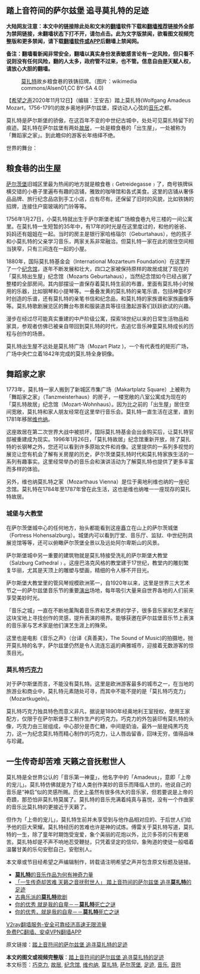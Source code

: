  <h2>踏上音符间的萨尔兹堡 追寻莫扎特的足迹</h2> <p class="notice"><b>大陆网友注意：本文中的链接除此处和文末的<a href="https://github.com/bannedbook/fanqiang" >翻墙</a>软件下载和<a href="https://github.com/killgcd/justmysocks/blob/master/README.md">翻墙推荐</a>链接外全部为禁网链接，未翻墙状态下打不开，请勿点击。此为文字版禁闻，欲看图文视频完整版和更多禁闻，请下载<a href="https://github.com/bannedbook/fanqiang">翻墙软件或APP</a>后翻墙上禁闻网。</p><p>备注：翻墙看新闻非常安全，翻墙以真实身份发表敏感言论有一定风险，但只看不说则没有任何风险，翻的人太多，政府管不过来，也不管。信息自由是天赋人权，请放心大胆的翻墙。</b></p>  <div class="entry"> <figure><figcaption><a href="https://www.bannedbook.org/bnews/tag/%e8%8e%ab%e6%89%8e%e7%89%b9/" class="st_tag internal_tag" rel="tag" title="标签 莫扎特 下的日志">莫扎特</a>故乡粮食巷的铁铸招牌。（图片：wikimedia commons/Alsen01,CC BY-SA 4.0)</figcaption></figure> <p>【<span class='wp_keywordlink_affiliate'><a href="https://www.soundofhope.org" title="希望之声" target="_blank">希望之声</a></span>2020年11月12日】（编辑：王安吉）踏上莫扎特(Wolfgang Amadeus Mozart，1756-1791)的故乡奥地利萨尔兹堡，探访动人心弦的<a href="https://www.bannedbook.org/bnews/tag/%e9%9f%b3%e4%b9%90/" class="st_tag internal_tag" rel="tag" title="标签 音乐 下的日志">音乐</a>之都。</p> <p>莫扎特是萨尔斯堡的骄傲，在这百年不变的中世纪古城中，处处可见莫扎特留下的痕迹。莫扎特在萨尔兹堡有两处<a href="https://www.bannedbook.org/bnews/tag/%E6%95%85%E5%B1%85/" class="st_tag internal_tag" rel="tag" title="标签 故居 下的日志">故居</a>，一处是粮食巷的「出生屋」，一处被称为「舞蹈家之家」。到此瞻仰的游客长年络绎不绝。</p> <p>世界的舞台：</p> <p></p> <h2>粮食巷的出生屋</h2> <p><a href="https://www.bannedbook.org/bnews/tag/%E8%90%A8%E5%B0%94%E8%8C%A8%E5%A0%A1/" class="st_tag internal_tag" rel="tag" title="标签 萨尔茨堡 下的日志">萨尔茨堡</a>旧城区里最为热闹的地方就是粮食巷﹙Getreidegasse﹚了，商号铁牌纵横交错的小巷子里遍布有趣的店铺，雅致的咖啡馆和各式美食。这里的店铺从奢侈品品牌、旅行纪念品店到手工小店，应有尽有。还保留了旧时的风貌，比如铁铸的招牌，连接住户窗玻璃的门铃等等。</p> <p></p> <p>1756年1月27日，小莫扎特就出生于萨尔斯堡老城广场粮食巷九号三楼的一间公寓里。在莫扎特一生短暂的35年中，有17年的时光是在这里度过的，和他的爸爸、妈妈还有姐姐在一起。当时的房主是银行家哈格瑙尔（Geburtahaus），他的孩子和小莫扎特的父亲学习音乐，两家关系非常融洽。但莫扎特一家在此的居住空间相当狭窄，只有三间连在一起的小屋。</p>  <p>1880年，国际莫扎特基金会（International Mozarteum Foundation）在这里开了一个<a href="https://www.bannedbook.org/bnews/tag/%E7%BA%AA%E5%BF%B5%E9%A6%86/" class="st_tag internal_tag" rel="tag" title="标签 纪念馆 下的日志">纪念馆</a>，逐年不断发展和壮大，四口之家被保持原样的故居成就了现在的「莫扎特出生屋」纪念馆（Mozarts Geburtahaus），当然纪念馆如今已经占据了整楼的全部房间。其内部摆设一直保存着莫扎特生前的布置，里面有莫扎特小时候用的乐器，比如钢琴和小提琴等。一叠叠发黄的莫扎特的亲笔乐谱，包括神童6岁时创造的乐谱，还有莫扎特的亲笔书信和纪念品，和莫扎特的家族谱和家族画像等等。莫扎特歌剧展览区的舞台布景和服装道具等往往激起游客们跃跃欲试的兴趣。</p> <p></p> <p>漫步在经过尽可能真实重建的中产阶级公寓，探索18世纪以来的日常生活物品和家具，参观者仿佛已被亲自带回到莫扎特的时代，去追忆音乐神童莫扎特成长的历程与创作的场景。</p> <p>莫扎特出生屋不远处是莫扎特广场（Mozart Platz )，一个有代表性的矩形广场，广场中央伫立着1842年完成的莫扎特全身铜像。</p> <p></p> <h2>舞蹈家之家</h2> <p>1773年，莫扎特一家人搬到了新城区市集广场（Makartplatz Square）上被称为「舞蹈家之家」（Tanzmeisterhaus）的房子，一楼宽敞的八室公寓成为现在的「莫扎特故居」纪念馆（Mozart-Wohnhaus）。因为比之前的「出生屋」居住空间宽敞，莫扎特和家人朋友经常在这里举行音乐会。莫扎特一直生活在这里，直到1781年移居<a href="https://www.bannedbook.org/bnews/tag/%E7%BB%B4%E4%B9%9F%E7%BA%B3/" class="st_tag internal_tag" rel="tag" title="标签 维也纳 下的日志">维也纳</a>。</p> <p></p>  <p>这座故居在第二次世界大战中被损坏，国际莫扎特基金会出金购买后，让莫扎特官邸被重建成为现实。1996年1月26日，「莫扎特故居」纪念馆重新开放，除了莫扎特的长钢琴之外，您还可以看到许多原始文件和肖像。这里提供的一系列多视觉的展览让您有机会了解有关房屋的历史，萨尔茨堡莫扎特时代和莫扎特家族生活的一系列有趣事实。这里经常举办的音乐会和演讲活动为了解莫扎特也提供了更多丰富而多样的体验。</p> <p>另外，维也纳莫扎特之家（Mozarthaus Vienna）是位于奥地利维也纳的一座纪念馆。莫扎特在1784年至1787年曾在此生活，这也是维也纳唯一一座现存的莫扎特故居。</p> <h3>城堡与大教堂</h3> <p>在萨尔茨堡城中心的任何地方，抬头都能看到这座矗立在山上的萨尔茨城堡 （Fortress Hohensalzburg）。城堡内可以看到厅堂、音乐厅、监狱、中世纪刑具展览馆等等，还可以俯瞰萨尔茨堡全景以及远处阿尔卑斯山的风景。</p> <p></p> <p>萨尔斯堡城中另一重要的建筑物就是莫扎特接受洗礼的萨尔斯堡大教堂（Salzburg Cathedral﹚。这座巴洛克风格的教堂建于17世纪，教堂内的雕刻繁复华丽，尤其是天顶上的雕塑与壁画，精细的令人移不开目光。</p> <p>萨尔斯堡大教堂里的管风琴规模欧洲笫一，自1920年以来，这里是世界三大艺术节之一的萨尔兹堡音乐节的重要<span class='wp_keywordlink_affiliate'><a href="https://zh-cn.shenyunperformingarts.org/" title="演出" target="_blank">演出</a></span>场地，每年吸引大量来自世界各地的人们前来享受美妙时光。</p> <p>「音乐之城」一直在不断地薰陶着音乐界和艺术界的学子，很多音乐家和艺术家在这块宝地上寻找创作的灵感，提升表演的境界。能够获邀在萨尔兹堡音乐节上表演的音乐家与艺术家是他们演艺生涯上的殊荣。</p>  <p>这里也是电影《音乐之声》（台译《真善美》，The Sound of Music)的拍摄地，抛开莫扎特的名字，萨尔兹堡仍然是令人流连忘返的典雅城市，迎接着无数游客的惊羡目光。</p> <h3>莫扎特<a href="https://www.bannedbook.org/bnews/tag/%E5%B7%A7%E5%85%8B%E5%8A%9B/" class="st_tag internal_tag" rel="tag" title="标签 巧克力 下的日志">巧克力</a></h3> <p>对于萨尔斯堡而言，不能没有莫扎特。这里是欧洲游客最多的城市之一，在当地的旅游业和商业中，莫扎特元素随处可寻，而其中不能不提的是「莫扎特巧克力」（Mozartkugeln)。</p> <p></p> <p>莫扎特巧克力独具特色而意义非凡，据说是1890年经奥地利王室授权，使用王家配方，仅限于在萨尔斯堡手工制作生产的巧克力。巧克力的外包装印有莫扎特的头像，巧克力由三层组成，中心部分是杏仁糖，中间是奶油，最外一层是纯黑巧克力，这一为纪念莫扎特而精心制作的巧克力，让人唇齿留香，回味无穷，值得品味与珍藏。</p> <h2>一生传奇却苦难 天籁之音抚慰世人</h2> <p>莫扎特是全世界公认的「音乐第一神童」，他名字中的「Amadeus」，意即「上帝的宠儿」。莫扎特仿佛就是为了给人类创作美妙的音乐而降临人世的，他说自己的音乐是“神启”似的灵感所赐。历史上虽然有很多伟大的音乐家，但若要说是上帝的奇蹟，那恐怕非莫扎特莫属了。莫扎特的音乐充满着纯真与喜悦，没有一个作曲家的音乐比莫扎特的更接近于天籁了。</p> <p>但作为「上帝的宠儿」，莫扎特生前并未享受到与他作品相对应的、于后世人们给予他的巨大荣耀。莫扎特经历的苦难也许是神的试炼。傅雷关于莫扎特写道，莫扎特的一生，除了童年时期饱受宠爱，象个美丽的花炮以外，比贝多芬的只有更艰苦。莫扎特却是不声不响地忍受鞭挞，只凭着坚定的信仰，象殉道的使徒一般唱着温馨甘美的乐句安慰自己，安慰别人。</p> <p>本文章或节目经希望之声编辑制作，转载请注明希望之声并包含原文标题及链接。</p>  <ul class='op-related-articles' title='相关阅读'> <li><a href='https://www.bannedbook.org/bnews/ccpdope/20200503/1322435.html' target='_blank'><b>莫扎特</b>的音乐作品为何有神奇力量</a></li> <li><a href='https://www.bannedbook.org/bnews/comments/20191022/1210749.html' target='_blank'>「一生传奇却苦难 天籁之音抚慰世人」 踏上音符间的萨尔兹堡 追寻<b>莫扎特</b>的足迹</a></li> <li><a href='https://www.bannedbook.org/bnews/cnnews/20180419/930386.html' target='_blank'>古典乐派的<b>莫扎特</b>歌剧</a></li> <li><a href='https://www.bannedbook.org/bnews/lifebaike/20171207/866589.html' target='_blank'>你的优秀 就是我的自卑－－<b>莫扎特</b>死亡之谜</a></li> <li><a href='https://www.bannedbook.org/bnews/cnnews/20171206/866380.html' target='_blank'>你的优秀，就是我的自卑－－<b>莫扎特</b>死亡之谜</a></li> </ul> <p class="texttj"> <a href="https://github.com/bannedbook/fanqiang/wiki/V2ray%E6%9C%BA%E5%9C%BA" target="_blank">V2ray翻墙服务-安全可靠经济高速无限流量</a><br/> <a href="https://github.com/bannedbook/fanqiang/wiki/%E7%A6%81%E9%97%BB%E7%BD%91%E5%AE%89%E5%8D%93%E7%BF%BB%E5%A2%99%E6%96%B0%E9%97%BBAPP" target="_blank">免费PC翻墙、安卓VPN翻墙APP</a></p><p>原文链接：<a class="src_link"  href="https://www.soundofhope.org/post/441901" target="_blank">踏上音符间的萨尔兹堡 追寻莫扎特的足迹</a></p><a name='sharetosocial'></a>       <div><b>本文的图文或视频完整版</b>：<a href='https://www.bannedbook.org/bnews/comments/20201113/1430270.html'>踏上音符间的萨尔兹堡 追寻莫扎特的足迹</a></div>  </div><!--END ENTRY--> <div class="postfooter"> <div>本文标签：<a href="https://www.bannedbook.org/bnews/tag/%E5%B7%A7%E5%85%8B%E5%8A%9B/" rel="tag">巧克力</a>, <a href="https://www.bannedbook.org/bnews/tag/%E6%95%85%E5%B1%85/" rel="tag">故居</a>, <a href="https://www.bannedbook.org/bnews/tag/%E7%BA%AA%E5%BF%B5%E9%A6%86/" rel="tag">纪念馆</a>, <a href="https://www.bannedbook.org/bnews/tag/%E7%BB%B4%E4%B9%9F%E7%BA%B3/" rel="tag">维也纳</a>, <a href="https://www.bannedbook.org/bnews/tag/%e8%8e%ab%e6%89%8e%e7%89%b9/" rel="tag">莫扎特</a>, <a href="https://www.bannedbook.org/bnews/tag/%E8%90%A8%E5%B0%94%E8%8C%A8%E5%A0%A1/" rel="tag">萨尔茨堡</a>, <a href="https://www.bannedbook.org/bnews/tag/%E8%B6%B3%E8%BF%B9/" rel="tag">足迹</a>, <a href="https://www.bannedbook.org/bnews/tag/%e9%9f%b3%e4%b9%90/" rel="tag">音乐</a>, <a href="https://www.bannedbook.org/bnews/tag/%E9%9F%B3%E7%AC%A6/" rel="tag">音符</a></div>  </div><!--END POSTFOOTER--> 